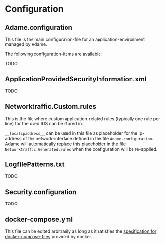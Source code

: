 # Configuration

## Adame.configuration

This file is the main configuration-file for an application-environment managed by Adame.

The following configuration-items are available:

TODO

## ApplicationProvidedSecurityInformation.xml

TODO

## Networktraffic.Custom.rules

This is the file where custom application-related rules (typically one rule per line) for the used IDS can be stored in.

`__localipaddress__` can be used in this file as placeholder for the ip-address of the network-interface defined in the file `Adame.configuration`. Adame will automatically replace this placeholder in the file `Networktraffic.Generated.rules` when the configuration will be re-applied.

## LogfilePatterns.txt

TODO

## Security.configuration

TODO

## docker-compose.yml

This file can be edited arbitrarily as long as it satisfies the [specification  for docker-compose-files](https://docs.docker.com/compose/compose-file/) provided by docker.

